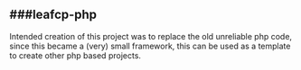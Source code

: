 ###leafcp-php
-------------
Intended creation of this project was to replace the old unreliable php code, since this became a (very) small framework, this can be used as a template to create other php based projects. 
